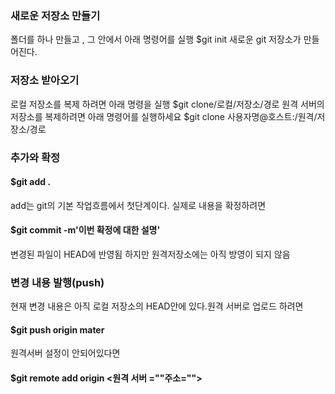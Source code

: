 ### 새로운 저장소 만들기

폴더를 하나 만들고 , 그 안에서 아래 명령어를 실행 $git init 새로운 git 저장소가 만들어진다.

### 저장소 받아오기

로컬 저장소를 복제 하려면 아래 명령을 실행 $git clone/로컬/저장소/경로 원격 서버의 저장소를 복제하려면 아래 명령어를 실행하세요
$git clone 사용자명@호스트:/원격/저장소/경로

### 추가와 확정

#### $git add .
add는 git의 기본 작업흐름에서 첫단계이다.
실제로 내용을 확정하려면
#### $git commit -m'이번 확정에 대한 설명'

변경된 파일이 HEAD에 반영됨
하지만 원격저장소에는 아직 방영이 되지 않음

### 변경 내용 발행(push)

현재 변경 내용은 아직 로컬 저장소의 HEAD안에 있다.원격 서버로 업로드 하려면
#### $git push origin mater
원격서버 설정이 안되어있다면
#### $git remote add origin <원격 서버 =""주소="">
